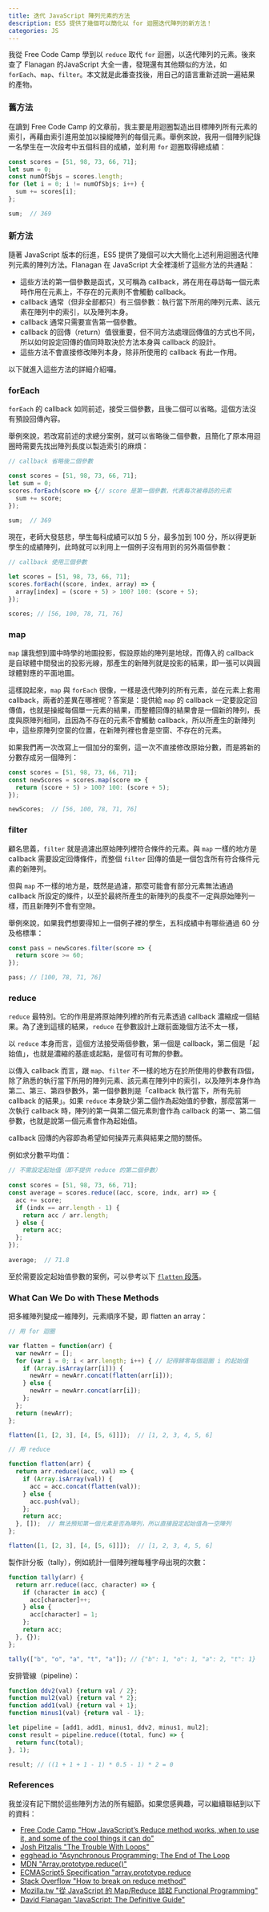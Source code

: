 ```yaml
---
title: 迭代 JavaScript 陣列元素的方法
description: ES5 提供了幾個可以簡化以 for 迴圈迭代陣列的新方法！
categories: JS
---
```

我從 Free Code Camp 學到以 `reduce` 取代 `for` 迴圈，以迭代陣列的元素。後來查了 Flanagan 的JavaScript 大全一書，發現還有其他類似的方法，如 `forEach`、`map`、`filter`。本文就是此番查找後，用自己的語言重新述說一遍結果的產物。

### 舊方法

在讀到 Free Code Camp 的文章前，我主要是用迴圈製造出目標陣列所有元素的索引，再藉由索引進用並加以操縱陣列的每個元素。舉例來說，我用一個陣列紀錄一名學生在一次段考中五個科目的成績，並利用 `for` 迴圈取得總成績：

```js
const scores = [51, 98, 73, 66, 71];
let sum = 0;
const numOfSbjs = scores.length;
for (let i = 0; i != numOfSbjs; i++) {
  sum += scores[i];
};

sum;  // 369
```

### 新方法

隨著 JavaScript 版本的衍進，ES5 提供了幾個可以大大簡化上述利用迴圈迭代陣列元素的陣列方法。Flanagan 在 JavaScript 大全裡淺析了這些方法的共通點：

* 這些方法的第一個參數是函式，又可稱為 callback，將在用在尋訪每一個元素時作用在元素上，不存在的元素則不會觸動 callback。
* callback 通常（但非全部都只）有三個參數：執行當下所用的陣列元素、該元素在陣列中的索引，以及陣列本身。
* callback 通常只需要宣告第一個參數。
* callback 的回傳（return）值很重要，但不同方法處理回傳值的方式也不同，所以如何設定回傳的值同時取決於方法本身與 callback 的設計。
* 這些方法不會直接修改陣列本身，除非所使用的 callback 有此一作用。
  

以下就進入這些方法的詳細介紹囉。

### forEach

`forEach` 的 callback 如同前述，接受三個參數，且後二個可以省略。這個方法沒有預設回傳內容。


舉例來說，若改寫前述的求總分案例，就可以省略後二個參數，且簡化了原本用迴圈時需要先找出陣列長度以製造索引的麻煩：


```js
// callback 省略後二個參數

const scores = [51, 98, 73, 66, 71];
let sum = 0;
scores.forEach(score => {// score 是第一個參數，代表每次被尋訪的元素
  sum += score;
});

sum;  // 369
```

現在，老師大發慈悲，學生每科成績可以加 5 分，最多加到 100 分，所以得更新學生的成績陣列，此時就可以利用上一個例子沒有用到的另外兩個參數：


```js
// callback 使用三個參數
  
let scores = [51, 98, 73, 66, 71];
scores.forEach((score, index, array) => {
  array[index] = (score + 5) > 100? 100: (score + 5);
});

scores; // [56, 100, 78, 71, 76]
```

### map


`map` 讓我想到國中時學的地圖投影，假設原始的陣列是地球，而傳入的 callback 是自球體中間發出的投影光線，那產生的新陣列就是投影的結果，即一張可以與圓球體對應的平面地圖。

這樣說起來，`map` 與 `forEach` 很像，一樣是迭代陣列的所有元素，並在元素上套用 callback，兩者的差異在哪裡呢？答案是：提供給 `map` 的 callback 一定要設定回傳值，也就是操縱每個單一元素的結果，而整體回傳的結果會是一個新的陣列，長度與原陣列相同，且因為不存在的元素不會觸動 callback，所以所產生的新陣列中，這些原陣列空窗的位置，在新陣列裡也會是空窗、不存在的元素。

如果我們再一次改寫上一個加分的案例，這一次不直接修改原始分數，而是將新的分數存成另一個陣列：

```js
const scores = [51, 98, 73, 66, 71];
const newScores = scores.map(score => {
  return (score + 5) > 100? 100: (score + 5);
});

newScores;  // [56, 100, 78, 71, 76]
```

### filter

顧名思義，`filter` 就是過濾出原始陣列裡符合條件的元素。與 `map` 一樣的地方是 callback 需要設定回傳條件，而整個 `filter` 回傳的值是一個包含所有符合條件元素的新陣列。

但與 `map` 不一樣的地方是，既然是過濾，那麼可能會有部分元素無法通過 callback 所設定的條件，以至於最終所產生的新陣列的長度不一定與原始陣列一樣，而且新陣列不會有空隙。

舉例來說，如果我們想要得知上一個例子裡的學生，五科成績中有哪些通過 60 分及格標準：

```js
const pass = newScores.filter(score => {
  return score >= 60;
});

pass; // [100, 78, 71, 76]
```

### reduce

`reduce` 最特別。它的作用是將原始陣列裡的所有元素透過 callback 濃縮成一個結果。為了達到這樣的結果，`reduce` 在參數設計上跟前面幾個方法不太一樣，

以 `reduce` 本身而言，這個方法接受兩個參數，第一個是 callback，第二個是「起始值」，也就是濃縮的基底或起點，是個可有可無的參數。

以傳入 callback 而言，跟 `map`、`filter` 不一樣的地方在於所使用的參數有四個，除了熟悉的執行當下所用的陣列元素、該元素在陣列中的索引，以及陣列本身作為第二、第三、第四參數外，第一個參數則是「callback 執行當下，所有先前 callback 的結果」。如果 `reduce` 本身缺少第二個作為起始值的參數，那麼當第一次執行 callback 時，陣列的第一與第二個元素則會作為 callback 的第一、第二個參數，也就是說第一個元素會作為起始值。

callback 回傳的內容即為希望如何操弄元素與結果之間的關係。

例如求分數平均值：

```js
// 不需設定起始值（即不提供 reduce 的第二個參數）
  
const scores = [51, 98, 73, 66, 71];
const average = scores.reduce((acc, score, indx, arr) => {
  acc += score;
  if (indx == arr.length - 1) {
    return acc / arr.length;
  } else {
    return acc;
  };
});
  
average;  // 71.8
```

至於需要設定起始值參數的案例，可以參考以下 <a href="#flatten">`flatten` 段落</a>。

### What Can We Do with These Methods

<p id="flatten">把多維陣列變成一維陣列，元素順序不變，即 flatten an
array：</p>

```js
// 用 for 迴圈

var flatten = function(arr) {
  var newArr = [];
  for (var i = 0; i < arr.length; i++) { // 記得歸零每個迴圈 i 的起始值
    if (Array.isArray(arr[i])) {
      newArr = newArr.concat(flatten(arr[i]));
    } else {
      newArr = newArr.concat(arr[i]);
    };
  };
  return (newArr);
};

flatten([1, [2, 3], [4, [5, 6]]]);  // [1, 2, 3, 4, 5, 6]
```

```js
// 用 reduce

function flatten(arr) {
  return arr.reduce((acc, val) => {
    if (Array.isArray(val)) {
      acc = acc.concat(flatten(val));
    } else {
      acc.push(val);
    };
    return acc;
  }, []);  // 無法預知第一個元素是否為陣列，所以直接設定起始值為一空陣列
};

flatten([1, [2, 3], [4, [5, 6]]]);  // [1, 2, 3, 4, 5, 6]
```

製作計分板（tally），例如統計一個陣列裡每種字母出現的次數：

```js
function tally(arr) {
  return arr.reduce((acc, character) => {
    if (character in acc) {
      acc[character]++;
    } else {
      acc[character] = 1;
    };
    return acc;
  }, {});
};

tally(["b", "o", "a", "t", "a"]); // {"b": 1, "o": 1, "a": 2, "t": 1}
```

安排管線（pipeline）：

```js
function ddv2(val) {return val / 2};
function mul2(val) {return val * 2};
function add1(val) {return val + 1};
function minus1(val) {return val - 1};

let pipeline = [add1, add1, minus1, ddv2, minus1, mul2];
const result = pipeline.reduce((total, func) => {
  return func(total);
}, 1);

result; // ((1 + 1 + 1 - 1) * 0.5 - 1) * 2 = 0
```

### References

我並沒有記下關於這些陣列方法的所有細節。如果您感興趣，可以繼續聯結到以下的資料：

* [Free Code Camp "How JavaScript’s Reduce method works, when to use it, and some of the cool things it can do"][FCC]
* [Josh Pitzalis "The Trouble With Loops"][0]
* [egghead.io "Asynchronous Programming: The End of The Loop][1]
* [MDN "Array.prototype.reduce()"][2]
* [ECMAScript5 Specification "array.prototype.reduce][3]
* [Stack Overflow "How to break on reduce method"][4]
* [Mozilla.tw "從 JavaScript 的 Map/Reduce 談起 Functional Programming"][5]
* [David Flanagan "JavaScript: The Definitive Guide"][JSDG]

[FCC]:https://medium.freecodecamp.com/reduce-f47a7da511a9#.la9iamjnj
[JSDG]:http://shop.oreilly.com/product/9780596805531.do
[0]:https://medium.com/@joshpitzalis/the-trouble-with-loops-f639e3cc52d9#.j2rus4zbm
[1]:https://egghead.io/courses/mastering-asynchronous-programming-the-end-of-the-loop
[2]:https://developer.mozilla.org/en-US/docs/Web/JavaScript/Reference/Global_Objects/Array/Reduce:
[3]:http://www.ecma-international.org/ecma-262/6.0/#sec-array.prototype.reduce
[4]:http://stackoverflow.com/questions/36144406/how-to-break-on-reduce-method
[5]:https://goo.gl/adrK4p
